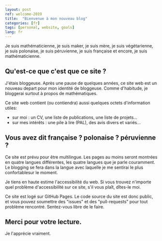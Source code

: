 ```yaml
---
layout: post
ref: welcome-2019
title:  "Bienvenue à mon nouveau blog"
categories: [fr]
tags: [personal, website, goals]
lang: fr
---
```


Je suis mathématicienne, je suis maker, je suis mère, je suis végétarienne, je suis polonaise, je suis péruvienne, je suis française et encore, je suis mathématicienne. 

## Qu'est-ce que c'est que ce site ?

J'étais bloggeuse. Après une pause de quelques années, ce site web est un nouveau depart pour mon identité de bloggeuse. Comme d'habitude, je bloggerai surtout à propos de mathématiques.

Ce site web contient (ou contiendra) aussi quelques octets d'information utiles:
- sur moi : un CV, une liste de publications, une liste de projets…
- sur mes intérêts : une pile à lire (PAL), des avis divers et variés…

## Vous avez dit française ? polonaise ? péruvienne ?

Ce site est prévu pour être multilingue. Les pages au moins seront montrées en quatre langues différentes, les quatre langues que je parle couramment. Le blogging se fera dans la langue avec laquelle je me sentirai le plus confortablesur le moment.

Je tiens en haute estime l'accessibilité du web. Si vous trouvez n'importe quel problème d'accessibilité sur ce site, s'il vous plaît, dîtes-le moi. 

Ce site est logé sur GitHub Pages. Le code source du site est donc public, et vous pouvez soumettre des "issues" et des "pull-requests" pour tout problème rencontré. Sentez-vous libre de le faire.

## Merci pour votre lecture.

Je l'apprécie vraiment.
